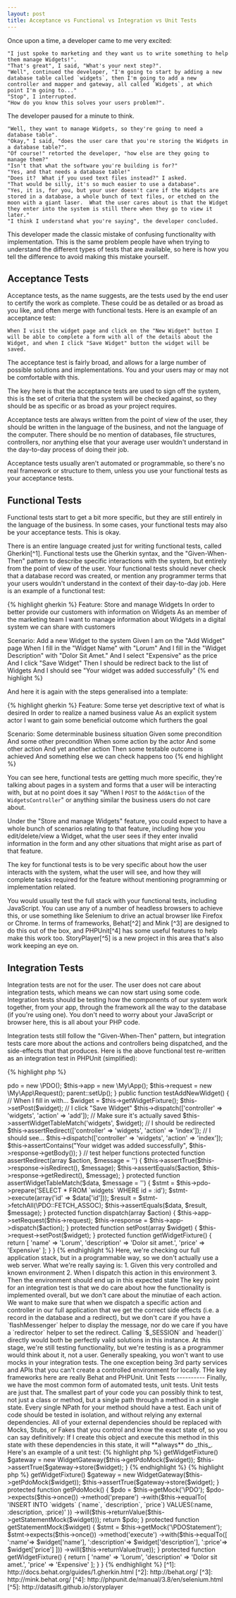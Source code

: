 ```yaml
---
layout: post
title: Acceptance vs Functional vs Integration vs Unit Tests
---
```


Once upon a time, a developer came to me very excited:

    "I just spoke to marketing and they want us to write something to help them manage Widgets!".
    "That's great", I said, "What's your next step?".
    "Well", continued the developer, "I'm going to start by adding a new database table called `widgets`, then I'm going to add a new controller and mapper and gateway, all called `Widgets`, at which point I'm going to..."
    "Stop", I interrupted.
    "How do you know this solves your users problem?".

The developer paused for a minute to think.

    "Well, they want to manage Widgets, so they're going to need a database table".
    "Okay," I said, "does the user care that you're storing the Widgets in a database table?".
    "Of course!" retorted the developer, "how else are they going to manage them?"
    "Isn't that what the software you're building is for?"
    "Yes, and that needs a database table!"
    "Does it?  What if you used text files instead?" I asked.
    "That would be silly, it's so much easier to use a database".
    "Yes, it is, for you, but your user doesn't care if the Widgets are stored in a database, a whole bunch of text files, or etched on the moon with a giant laser.  What the user cares about is that the Widget they enter into the system is still there when they go to view it later."
    "I think I understand what you're saying", the developer concluded.

This developer made the classic mistake of confusing functionality with implementation.  This is the same problem people have when trying to understand the different types of tests that are available, so here is how you tell the difference to avoid making this mistake yourself.

Acceptance Tests
----------------

Acceptance tests, as the name suggests, are the tests used by the end user to certify the work as complete.  These could be as detailed or as broad as you like, and often merge with functional tests.  Here is an example of an acceptance test:

    When I visit the widget page and click on the "New Widget" button I will be able to complete a form with all of the details about the Widget, and when I click "Save Widget" button the widget will be saved.

The acceptance test is fairly broad, and allows for a large number of possible solutions and implementations.  You and your users may or may not be comfortable with this.

The key here is that the acceptance tests are used to sign off the system, this is the set of criteria that the system will be checked against, so they should be as specific or as broad as your project requires.

Acceptance tests are always written from the point of view of the user, they should be written in the language of the business, and not the language of the computer.  There should be no mention of databases, file structures, controllers, nor anything else that your average user wouldn't understand in the day-to-day process of doing their job.

Acceptance tests usually aren't automated or programmable, so there's no real framework or structure to them, unless you use your functional tests as your acceptance tests.

Functional Tests
----------------

Functional tests start to get a bit more specific, but they are still entirely in the language of the business.  In some cases, your functional tests may also be your acceptance tests.  This is okay.

There is an entire language created just for writing functional tests, called Gherkin[^1].  Functional tests use the Gherkin syntax, and the "Given-When-Then" pattern to describe specific interactions with the system, but entirely from the point of view of the user.  Your functional tests should never check that a database record was created, or mention any programmer terms that your users wouldn't understand in the context of their day-to-day job.  Here is an example of a functional test:

{% highlight gherkin %}
Feature: Store and manage Widgets
  In order to better provide our customers with information on Widgets
  As an member of the marketing team
  I want to manage information about Widgets in a digital system we can share with customers

  Scenario: Add a new Widget to the system
    Given I am on the "Add Widget" page
     When I fill in the "Widget Name" with "Lorum"
      And I fill in the "Widget Description" with "Dolor Sit Amet."
      And I select "Expensive" as the price
      And I click "Save Widget"
     Then I should be redirect back to the list of Widgets
      And I should see "Your widget was added successfully"
{% end highlight %}

And here it is again with the steps generalised into a template:

{% highlight gherkin %}
Feature: Some terse yet descriptive text of what is desired
  In order to realize a named business value
  As an explicit system actor
  I want to gain some beneficial outcome which furthers the goal

  Scenario: Some determinable business situation
    Given some precondition
      And some other precondition
     When some action by the actor
      And some other action
      And yet another action
     Then some testable outcome is achieved
      And something else we can check happens too
{% end highlight %}

You can see here, functional tests are getting much more specific, they're talking about pages in a system and forms that a user will be interacting with, but at no point does it say "When I `POST` to the `AddAction` of the `WidgetsController`" or anything similar the business users do not care about.

Under the "Store and manage Widgets" feature, you could expect to have a whole bunch of scenarios relating to that feature, including how you edit/delete/view a Widget, what the user sees if they enter invalid information in the form and any other situations that might arise as part of that feature.

The key for functional tests is to be very specific about how the user interacts with the system, what the user will see, and how they will complete tasks required for the feature without mentioning programming or implementation related.

You would usually test the full stack with your functional tests, including JavaScript.  You can use any of a number of headless browsers to achieve this, or use something like Selenium to drive an actual browser like Firefox or Chrome.  In terms of frameworks, Behat[^2] and Mink [^3] are designed to do this out of the box, and PHPUnit[^4] has some useful features to help make this work too.  StoryPlayer[^5] is a new project in this area that's also work keeping an eye on.

Integration Tests
-----------------

Integration tests are not for the user.  The user does not care about integration tests, which means we can now start using some code.  Integration tests should be testing how the components of our system work together, from your app, through the framework all the way to the database (if you're using one).  You don't need to worry about your JavaScript or browser here, this is all about your PHP code.

Integration tests still follow the "Given-When-Then" pattern, but integration tests care more about the actions and controllers being dispatched, and the side-effects that that produces.  Here is the above functional test re-written as an integration test in PHPUnit (simplified):

{% highlight php %}
<?php

class WidgetsTest extends \PHPUnit_Framework_TestCase
{
    protected $app;
    protected $request;
    protected $response;

    public function setUp()
    {
        $this->pdo = new \PDO();
        $this->app = new \My\App();
        $this->request = new \My\App\Request();

        parent::setUp();
    }

    public function testAddNewWidget()
    {
        // When I fill in with...
        $widget = $this->getWidgetFixture();
        $this->setPost($widget);

        // I click "Save Widget"
        $this->dispatch(['controller' => 'widgets', 'action' => 'add']);

        // Make sure it's actually saved
        $this->assertWidgetTableMatch('widgets', $widget);

        // I should be redirected
        $this->assertRedirect(['controller' => 'widgets', 'action' => 'index']);

        // I should see...
        $this->dispatch(['controller' => 'widgets', 'action' => 'index']);
        $this->assertContains("Your widget was added successfully", $this->response->getBody());
    }

    // test helper functions
    protected function assertRedirect(array $action, $message = '')
    {
        $this->assertTrue($this->response->isRedirect(), $message);
        $this->assertEquals($action, $this->response->getRedirect(), $message);
    }

    protected function assertWidgetTableMatch($data, $message = '')
    {
        $stmt = $this->pdo->prepare('SELECT * FROM `widgets` WHERE id = :id');
        $stmt->execute(array('id' => $data['id']));
        $result = $stmt->fetchAll(\PDO::FETCH_ASSOC);

        $this->assertEquals($data, $result, $message);
    }

    protected function dispatch(array $action)
    {
        $this->app->setRequest($this->request);
        $this->response = $this->app->dispatch($action);
    }

    protected function setPost(array $widget)
    {
        $this->request->setPost($widget);
    }

    protected function getWidgetFixture()
    {
        return [
            'name' => 'Lorum',
            'description' => 'Dolor sit amet.',
            'price' => 'Expensive'
        ];
    }
}
{% endhighlight %}

Here, we're checking our full application stack, but in a programmable way, so we don't actually use a web server.  What we're really saying is:

  1. Given this very controlled and known environment
  2. When I dispatch this action in this environment
  3. Then the environment should end up in this expected state

The key point for an integration test is that we do care about how the functionality is implemented overall, but we don't care about the minutiae of each action.

We want to make sure that when we dispatch a specific action and controller in our full application that we get the correct side effects (i.e. a record in the database and a redirect), but we don't care if you have a `flashMessenger` helper to display the message, nor do we care if you have a `redirector` helper to set the redirect.  Calling `$_SESSION` and `header()` directly would both be perfectly valid solutions in this instance.  At this stage, we're still testing functionality, but we're testing is as a programmer would think about it, not a user.

Generally speaking, you won't want to use mocks in your integration tests.  The one exception being 3rd party services and APIs that you can't create a controlled environment for locally.

THe key frameworks here are really Behat and PHPUnit.

Unit Tests
----------

Finally, we have the most common form of automated tests, unit tests.  Unit tests are just that.  The smallest part of your code you can possibly think to test, not just a class or method, but a single path through a method in a single state.  Every single NPath for your method should have a test.

Each unit of code should be tested in isolation, and without relying any external dependencies.  All of your external dependencies should be replaced with Mocks, Stubs, or Fakes that you control and know the exact state of, so you can say definitively: If I create this object and execute this method in this state with these dependencies in this state, it will **always** do _this_.

Here's an example of a unit test:

{% highlight php %}
<?php
class WidgetGatewayTest extends \PHPUnit_Framework_TestCase
{
    public function testInsertStoresNewWidget()
    {
        $widget = $this->getWidgetFixture()
        $gateway = new WidgetGateway($this->getPdoMock($widget));
        $this->assertTrue($gateway->store($widget);
    }
{% endhighlight %}
{% highlight php %}
<?php

class WidgetGatewayTest extends \PHPUnit_Framework_TestCase
{
    public function testInsertStoresNewWidget()
    {
        $widget = $this->getWidgetFixture()
        $gateway = new WidgetGateway($this->getPdoMock($widget));
        $this->assertTrue($gateway->store($widget);
    }

    protected function getPdoMock()
    {
        $pdo = $this->getMock('\PDO');

        $pdo->expects($this->once())
            ->method('prepare')
            ->with($this->equalTo(
                'INSERT INTO `widgets` (`name`, `description`, `price`) VALUES(:name, :description, :price)'
            ))
            ->will($this->returnValue($this->getStatementMock($widget)));

        return $pdo;
    }

    protected function getStatementMock($widget)
    {
        $stmt = $this->getMock('\PDOStatement');
        $stmt->expects($this->once())
            ->method('execute')
            ->with($this->equalTo([
                ':name'=> $widget['name'],
                ':description'=> $widget['description'],
                ':price'=> $widget['price']
            ]))
            ->will($this->returnValue(true));
    }

    protected function getWidgetFixture()
    {
        return [
            'name' => 'Lorum',
            'description' => 'Dolor sit amet.',
            'price' => 'Expensive'
        ];
    }
}
{% endhighlight %}


[^1]: http://docs.behat.org/guides/1.gherkin.html
[^2]: http://behat.org/
[^3]: http://mink.behat.org/
[^4]: http://phpunit.de/manual/3.8/en/selenium.html
[^5]: http://datasift.github.io/storyplayer
